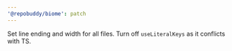 ```yaml
---
'@repobuddy/biome': patch
---
```


Set line ending and width for all files.
Turn off `useLiteralKeys` as it conflicts with TS.